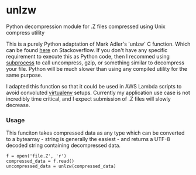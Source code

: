 # unlzw
Python decompression module for .Z files compressed using Unix compress utility

This is a purely Python adaptation of Mark Adler's 'unlzw' C function. Which can be found [here](http://mathematica.stackexchange.com/questions/60531/how-can-i-read-compressed-z-file-automatically-by-mathematica/60879#60879) on Stackoverflow. If you don't have any specific requirement to execute this as Python code, then I recommed using [subprocess](https://docs.python.org/2/library/subprocess.html) to call uncompress, gzip, or something similar to decompress your file. Python will be much slower than using any compiled utility for the same purpose.

I adapted this function so that it could be used in AWS Lambda scripts to avoid convoluted [virtualenv](http://www.perrygeo.com/running-python-with-compiled-code-on-aws-lambda.html) setups. Currently my application use case is not incredibly time critical, and I expect submission of .Z files will slowly decrease. 

### Usage

This funciton takes compressed data as any type which can be converted to a bytearray - string is generally the easiest - and returns a UTF-8 decoded string containing decompressed data.

```
f = open('file.Z', 'r')
compressed_data = f.read()
uncompressed_data = unlzw(compressed_data)
```
